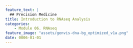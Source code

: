 ```yaml
---
feature_text: |
  ## Precision Medicine
title: Introduction to RNAseq Analysis
categories:
    - Module 06. RNAseq
feature_image: "assets/genvis-dna-bg_optimized_v1a.png"
date: 0006-01-01
---
```


